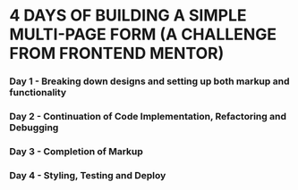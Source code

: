 # 4 DAYS OF BUILDING A SIMPLE MULTI-PAGE FORM (A CHALLENGE FROM FRONTEND MENTOR)

### Day 1 - Breaking down designs and setting up both markup and functionality

### Day 2 - Continuation of Code Implementation, Refactoring and Debugging

### Day 3 - Completion of Markup

### Day 4 - Styling, Testing and Deploy
